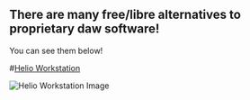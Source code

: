 ## There are many free/libre alternatives to proprietary daw software!
You can see them below!

#[Helio Workstation](/free/daw/heliofm.md)

![Helio Workstation Image](https://github.com/helio-fm/helio-workstation/blob/develop/Resources/screen-v2.png)



